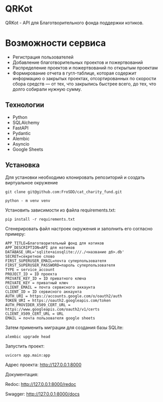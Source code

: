 # QRKot
QRKot - API для Благотворительного фонда поддержки котиков.

# Возможности сервиса
 - Регистрация пользователей
 - Добавление благотворительных проектов и пожертвований
 - Распределение проектов и пожертвований по открытым проектам
 - Формирование отчета в гугл-таблице, которая содержит информацию о закрытых проектах, отсортированных по скорости сбора средств — от тех, что закрылись быстрее всего, до тех, что долго собирали нужную сумму.

## Технологии
- Python
- SQLAlchemy
- FastAPI
- Pydantic
- Alembic
- Asyncio
- Google Sheets

## Установка
Для установки необходимо клонировать репозиторий и создать виртуальное окружение
```
git clone git@github.com:FroSDD/cat_charity_fund.git
```
```
python - m venv venv
```
Установить зависимости из файла requirements.txt:
```
pip install -r requirements.txt
```
Сгенерировать файл настроек окружения и заполнить его согласно примеру:
```
APP_TITLE=Благотворительный фонд для котиков
APP_DESCRIPTION=API для котиков
DATABASE_URL='sqlite+aiosqlite:///./<название дб>.db'
SECRET=секретное слово
FIRST_SUPERUSER_EMAIL=почта суперпользователя
FIRST_SUPERUSER_PASSWORD=пароль суперпользователя
TYPE = service_account
PROJECT_ID = ID проекта
PRIVATE_KEY_ID = ID приватного ключа
PRIVATE_KEY = приватный ключ
CLIENT_EMAIL = почта сервисного аккаунта
CLIENT_ID = ID сервисного аккаунта
AUTH_URI = https://accounts.google.com/o/oauth2/auth
TOKEN_URI = https://oauth2.googleapis.com/token
AUTH_PROVIDER_X509_CERT_URL = https://www.googleapis.com/oauth2/v1/certs
CLIENT_X509_CERT_URL = URL
EMAIL = почта пользователя google sheets
```
Затем применить миграции для создания базы SQLite:
```
alembic upgrade head
```
Запустить проект:
```
uvicorn app.main:app
```
Адрес проекта: http://127.0.0.1:8000

Документация:

Redoc: http://127.0.0.1:8000/redoc

Swagger: http://127.0.0.1:8000/docs
